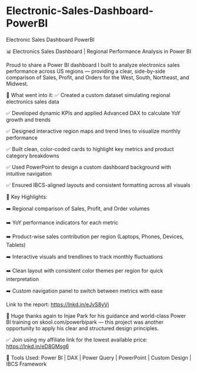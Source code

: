 # Electronic-Sales-Dashboard-PowerBI
Electronic Sales Dashboard PowerBI

📊 Electronics Sales Dashboard | Regional Performance Analysis in Power BI

Proud to share a Power BI dashboard I built to analyze electronics sales performance across US regions — providing a clear, side-by-side comparison of Sales, Profit, and Orders for the West, South, Northeast, and Midwest.

📌 What went into it:
 ✅ Created a custom dataset simulating regional electronics sales data
 
 ✅ Developed dynamic KPIs and applied Advanced DAX to calculate YoY growth and trends
 
 ✅ Designed interactive region maps and trend lines to visualize monthly performance
 
 ✅ Built clean, color-coded cards to highlight key metrics and product category breakdowns
 
 ✅ Used PowerPoint to design a custom dashboard background with intuitive navigation
 
 ✅ Ensured IBCS-aligned layouts and consistent formatting across all visuals

🎯 Key Highlights:
 
 ➡️ Regional comparison of Sales, Profit, and Order volumes
 
 ➡️ YoY performance indicators for each metric
 
 ➡️ Product-wise sales contribution per region (Laptops, Phones, Devices, Tablets)
 
 ➡️ Interactive visuals and trendlines to track monthly fluctuations
 
 ➡️ Clean layout with consistent color themes per region for quick interpretation
 
 ➡️ Custom navigation panel to switch between metrics with ease

Link to the report: https://lnkd.in/eJvS8yVj

🙌 Huge thanks again to Injae Park for his guidance and world-class Power BI training on skool.com/powerbipark — this project was another opportunity to apply his clear and structured design principles.

 ✅ Join using my affiliate link for the lowest available price: https://lnkd.in/eD8GMsg6

🔧 Tools Used: Power BI | DAX | Power Query | PowerPoint | Custom Design | IBCS Framework
